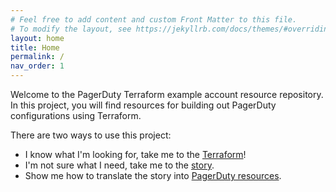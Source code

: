 ```yaml
---
# Feel free to add content and custom Front Matter to this file.
# To modify the layout, see https://jekyllrb.com/docs/themes/#overriding-theme-defaults
layout: home
title: Home
permalink: /
nav_order: 1
---
```


Welcome to the PagerDuty Terraform example account resource repository. In this project, you will find resources for building out PagerDuty configurations using Terraform.

There are two ways to use this project:
* I know what I'm looking for, take me to the [Terraform](https://github.com/PagerDuty-Samples/pd-populate-dev-account)!
* I'm not sure what I need, take me to the [story](acme).
* Show me how to translate the story into [PagerDuty resources](resources).